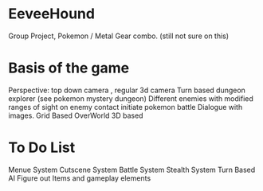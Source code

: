 EeveeHound
==========

Group Project, Pokemon / Metal Gear combo. (still not sure on this)

Basis of the game
=================

Perspective: top down camera , regular 3d camera
Turn based dungeon explorer (see pokemon mystery dungeon)
Different enemies with modified ranges of sight
on enemy contact initiate pokemon battle
Dialogue with images.
Grid Based OverWorld
3D based 

To Do List
==========
Menue System
Cutscene System
Battle System
Stealth System
Turn Based AI
Figure out Items and gameplay elements
